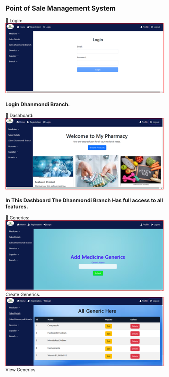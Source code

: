 ## Point of Sale Management System

:pushpin: Login:
![ Login page](https://github.com/mdtowhid98/POS-Management-Springboot-with-Angular/blob/main/Screen%20shot/2%2CLogin.png)
### Login Dhanmondi Branch.

:pushpin: Dashboard:
![ Dashboard page](https://github.com/mdtowhid98/POS-Management-Springboot-with-Angular/blob/main/Screen%20shot/3%2C%20Dhanmondi%20branch%20home%20page.png)
### In This Dashboard The Dhanmondi Branch Has full access to all features.

:pushpin: Generics:
![ Generics page](https://github.com/mdtowhid98/POS-Management-Springboot-with-Angular/blob/main/Screen%20shot/5%2CCreate%20category.png)
Create Generics.
![ Generics page](https://github.com/mdtowhid98/POS-Management-Springboot-with-Angular/blob/main/Screen%20shot/6%2CView%20category.png)
View Generics
